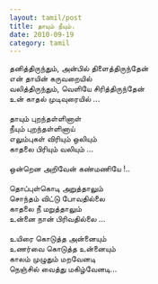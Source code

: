 ```yaml
---
layout: tamil/post
title: தாயும் நீயும்.
date: 2010-09-19
category: tamil
---
```


தனித்திருந்தும், அன்பில் திளைத்திருந்தேன்<br />
என் தாயின் கருவறையில்<br />
வலித்திருந்தும், வெளியே சிரித்திருந்தேன்<br />
உன் காதல் முடிவுரையில் ...<br />
<br />
தாயும் புறந்தள்ளினாள்<br />
நீயும் புறந்தள்ளினாய்<br />
எலும்புகள் விரியும் ஒலியும்<br />
காதலை பிரியும் வலியும் ...<br />
<br />
ஒன்றென அறிவேன் கண்மணியே !..<br />
<br />
தொப்புள்கொடி அறுத்தாலும்<br />
சொந்தம் விட்டு போவதில்லை<br />
காதலை நீ மறுத்தாலும்<br />
உன்னை நான் பிரிவதில்லை ...<br />
<br />
உயிரை கொடுத்த அன்னையும்<br />
உணர்வை கொடுத்த உன்னையும்<br />
காலம் முழுதும் மறவேனடி<br />
நெஞ்சில் வைத்து மகிழ்வேனடி...<br />
<br />
